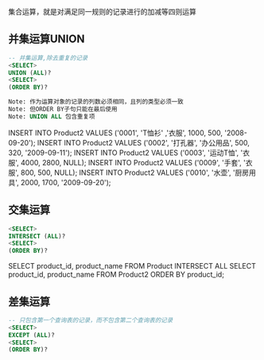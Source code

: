 
集合运算，就是对满足同一规则的记录进行的加减等四则运算

## 并集运算UNION
```SQL
-- 并集运算,除去重复的记录
<SELECT>
UNION (ALL)?
<SELECT>
(ORDER BY)?

Note: 作为运算对象的记录的列数必须相同，且列的类型必须一致
Note: 但ORDER BY子句只能在最后使用
Note: UNION ALL 包含重复项

```

INSERT INTO Product2 VALUES ('0001', 'T恤衫' ,'衣服', 1000, 500, 
'2008-09-20');
INSERT INTO Product2 VALUES ('0002', '打孔器', '办公用品', 500,
320, '2009-09-11');
INSERT INTO Product2 VALUES ('0003', '运动T恤', '衣服', 4000, 
2800, NULL);
INSERT INTO Product2 VALUES ('0009', '手套', '衣服', 800, 500, NULL);
INSERT INTO Product2 VALUES ('0010', '水壶', '厨房用具', 2000, 
1700, '2009-09-20');

## 交集运算
```SQL
<SELECT>
INTERSECT (ALL)?
<SELECT>
(ORDER BY)?
```

SELECT product_id, product_name
 FROM Product
INTERSECT ALL
SELECT product_id, product_name
 FROM Product2
ORDER BY product_id;

## 差集运算
```SQL
-- 只包含第一个查询表的记录，而不包含第二个查询表的记录
<SELECT>
EXCEPT (ALL)?
<SELECT>
(ORDER BY)?
```